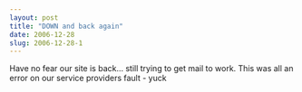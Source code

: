 ```yaml
---
layout: post
title: "DOWN and back again"
date: 2006-12-28
slug: 2006-12-28-1
---
```


Have no fear our site is back... still trying to get mail to work.  This was all an error on our service providers fault - yuck


